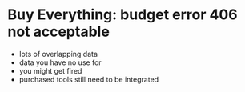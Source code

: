 # Buy Everything: budget error 406 not acceptable

* lots of overlapping data
* data you have no use for
* you might get fired
* purchased tools still need to be integrated
